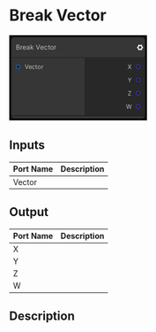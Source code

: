 # Break Vector
![Mixture.BreakVectorNode](../../images/Mixture.BreakVectorNode.png)
## Inputs
Port Name | Description
--- | ---
Vector | 

## Output
Port Name | Description
--- | ---
X | 
Y | 
Z | 
W | 

## Description

